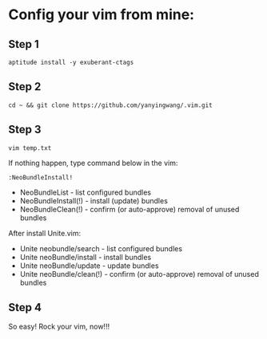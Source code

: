 Config your vim from mine:
==============

Step 1
--------------
```shell
aptitude install -y exuberant-ctags
```

Step 2
--------------
```shell
cd ~ && git clone https://github.com/yanyingwang/.vim.git
```

Step 3
--------------
```shell
vim temp.txt
```

If nothing happen, type command below in the vim:
```shell
:NeoBundleInstall!
```
* NeoBundleList - list configured bundles
* NeoBundleInstall(!) - install (update) bundles
* NeoBundleClean(!) - confirm (or auto-approve) removal of unused bundles

After install Unite.vim:
* Unite neobundle/search - list configured bundles
* Unite neoBundle/install - install bundles
* Unite neoBundle/update - update bundles
* Unite neoBundle/clean(!) - confirm (or auto-approve) removal of unused bundles

Step 4
--------------
So easy! Rock your vim, now!!!


